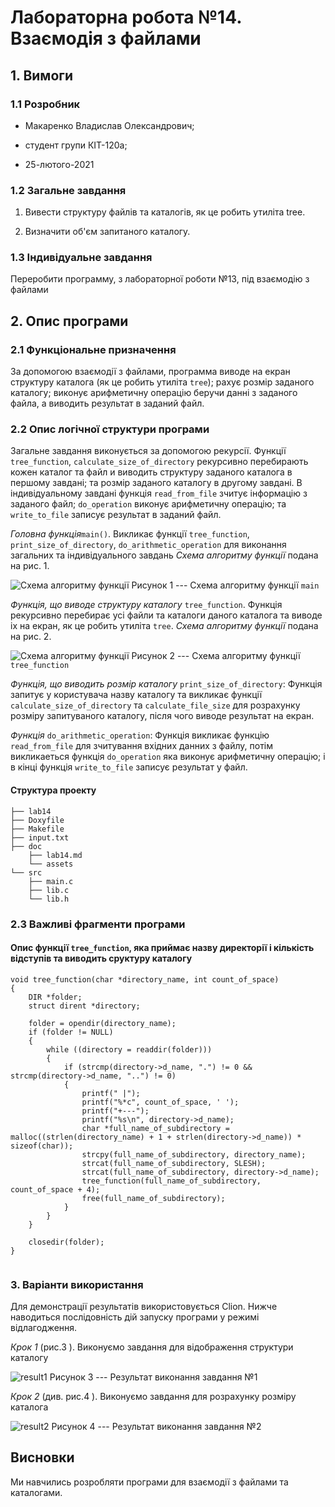 ﻿
# Лабораторна робота №14. Взаємодія з файлами

## 1. Вимоги

### 1.1 Розробник

- Макаренко Владислав Олександрович;

- студент групи КІТ-120а;

- 25-лютого-2021

### 1.2 Загальне завдання

1. Вивести структуру файлів та каталогів, як це робить утиліта tree.

 2. Визначити об'єм запитаного каталогу. 

### 1.3 Індивідуальне завдання

 Переробити программу, з лабораторної роботи №13, під взаємодію з файлами
 
## 2. Опис програми

### 2.1 Функціональне призначення

За допомогою взаємодії з файлами, программа виводе на екран структуру каталога (як це робить утиліта `tree`); рахує розмір заданого каталогу; виконує арифметичну операцію беручи данні з заданого файла, а виводить результат в заданий файл.

### 2.2 Опис логічної структури програми

Загальне завдання виконується за допомогою рекурсії. Функції `tree_function`, `calculate_size_of_directory` рекурсивно перебирають кожен каталог та файл и виводить структуру заданого каталога в першому завдані; та розмір заданого каталогу в другому завдані. В індивідуальному завдані функція `read_from_file` зчитує інформацію з заданого файл; `do_operation` виконує арифметичну операцію; та `write_to_file`  записує результат в заданий файл.

_Головна функція_`main()`. Викликає функції `tree_function`, `print_size_of_directory`,  `do_arithmetic_operation` для виконання загальних та індивідуального завдань
 _Схема алгоритму функції_ подана на рис. 1.

![Схема алгоритму функції](https://github.com/Vlad-Makarenko/Programing-repo/blob/main/lab14/doc/assets/main.png?raw=true)
Рисунок 1  --- Схема алгоритму функції `main`


_Функція, що виводе структуру каталогу_ `tree_function`. Функція рекурсивно перебирає усі файли та каталоги даного каталога та виводе іх на екран, як це робить утиліта `tree`.
_Схема алгоритму функції_ подана на рис. 2.

![Схема алгоритму функції](https://github.com/Vlad-Makarenko/Programing-repo/blob/main/lab14/doc/assets/tree_function.png?raw=true)
Рисунок 2 --- Схема алгоритму функції `tree_function`

_Функція, що виводить розмір каталогу_ `print_size_of_directory`:
 Функція запитує у користувача назву каталогу та викликає функції `calculate_size_of_directory` та `calculate_file_size` для розрахунку розміру запитуваного каталогу, після чого виводе результат на екран.

_Функція_ `do_arithmetic_operation`:
 Функція викликає функцію `read_from_file` для зчитування вхідних данних з файлу, потім викликаеться функція `do_operation` яка виконує арифметичну операцію; і в кінці функція `write_to_file` записує результат у файл.


#### Структура проекту

    ├── lab14
    ├── Doxyfile
    ├── Makefile
    ├── input.txt
    ├── doc
        ├── lab14.md
        └── assets
    └── src
        ├── main.c
        ├── lib.c
        └── lib.h

### 2.3 Важливі фрагменти програми



#### Опис функції ```tree_function```, яка приймає назву директорії і кількість відступів  та виводить сруктуру каталогу

``` 
void tree_function(char *directory_name, int count_of_space)
{
    DIR *folder;
    struct dirent *directory;

    folder = opendir(directory_name);
    if (folder != NULL)
    {
        while ((directory = readdir(folder)))
        {
            if (strcmp(directory->d_name, ".") != 0 && strcmp(directory->d_name, "..") != 0)
            {
                printf(" |");
                printf("%*c", count_of_space, ' ');
                printf("+---");
                printf("%s\n", directory->d_name);
                char *full_name_of_subdirectory = malloc((strlen(directory_name) + 1 + strlen(directory->d_name)) * sizeof(char));
                strcpy(full_name_of_subdirectory, directory_name);
                strcat(full_name_of_subdirectory, SLESH);
                strcat(full_name_of_subdirectory, directory->d_name);
                tree_function(full_name_of_subdirectory, count_of_space + 4);
                free(full_name_of_subdirectory);
            }
        }
    }

    closedir(folder);
}
  
```


### 3. Варіанти використання

Для демонстрації результатів використовується Clion. Нижче наводиться послідовність  дій запуску програми у режимі відлагодження.

_Крок 1_ (рис.3 ). Виконуємо завдання для відображення структури каталогу

![result1](https://github.com/Vlad-Makarenko/Programing-repo/blob/main/lab14/doc/assets/Task1.png?raw=true)
Рисунок 3 --- Результат виконання завдання №1

_Крок 2_ (див. рис.4 ). Виконуємо завдання для розрахунку розміру каталога

![result2](https://github.com/Vlad-Makarenko/Programing-repo/blob/main/lab14/doc/assets/Task2.png?raw=true)
Рисунок 4 --- Результат виконання завдання №2


## Висновки

Ми навчились розробляти програми для взаємодії з файлами та каталогами.

